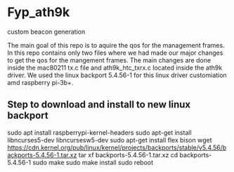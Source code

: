 # Fyp_ath9k
custom beacon generation

The main goal of this repo is to aquire the qos for the management frames.
In this repo contains only two files where we had made our major changes to get the 
qos for the mangement frames. The main changes are done inside the mac80211 tx.c file and 
ath9k_htc_txrx.c located inside the ath9k driver. We used the linux backport 5.4.56-1 for this linux driver customiation amd 
raspberry pi-3b+.

## Step to download and install to new linux backport

  sudo apt install raspberrypi-kernel-headers
  sudo apt-get install libncurses5-dev libncursesw5-dev
  sudo apt-get install flex bison
  wget https://cdn.kernel.org/pub/linux/kernel/projects/backports/stable/v5.4.56/backports-5.4.56-1.tar.xz
  tar xf backports-5.4.56-1.tar.xz
  cd backports-5.4.56-1
  sudo make
  sudo make install
  sudo reboot
